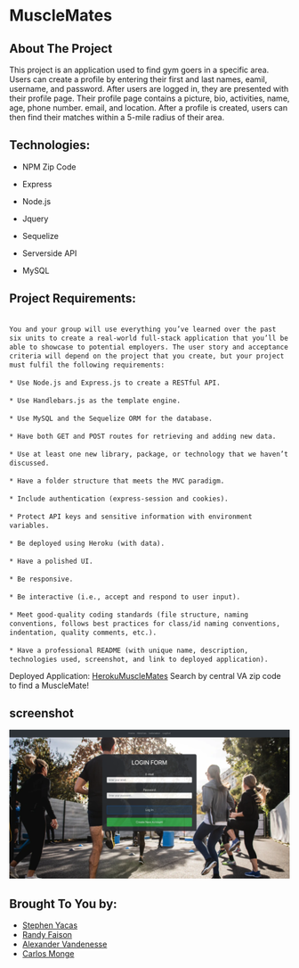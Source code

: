 
# MuscleMates

## About The Project

This project is an application used to find gym goers in a specific area. Users can create a profile by entering their first and last names, eamil, username, and password. After users are logged in, they are presented with their profile page. Their profile page contains a picture, bio, activities, name, age, phone number. email, and location. After a profile is created, users can then find their matches within a 5-mile radius of their area. 

## Technologies:
- NPM Zip Code

- Express

- Node.js 

- Jquery

- Sequelize

- Serverside API

- MySQL


## Project Requirements:
```

You and your group will use everything you’ve learned over the past six units to create a real-world full-stack application that you’ll be able to showcase to potential employers. The user story and acceptance criteria will depend on the project that you create, but your project must fulfil the following requirements:

* Use Node.js and Express.js to create a RESTful API.

* Use Handlebars.js as the template engine.

* Use MySQL and the Sequelize ORM for the database.

* Have both GET and POST routes for retrieving and adding new data.

* Use at least one new library, package, or technology that we haven’t discussed.

* Have a folder structure that meets the MVC paradigm.

* Include authentication (express-session and cookies).

* Protect API keys and sensitive information with environment variables.

* Be deployed using Heroku (with data).

* Have a polished UI.

* Be responsive.

* Be interactive (i.e., accept and respond to user input).

* Meet good-quality coding standards (file structure, naming conventions, follows best practices for class/id naming conventions, indentation, quality comments, etc.).

* Have a professional README (with unique name, description, technologies used, screenshot, and link to deployed application).
```


Deployed Application: 
[HerokuMuscleMates](https://whispering-harbor-84238.herokuapp.com/login)
Search by central VA zip code to find a MuscleMate!

## screenshot
![screenshot](./public/images/home.png)

## Brought To You by:

* [Stephen Yacas](https://github.com/wilks625)
* [Randy Faison](https://github.com/randyfasion)
* [Alexander Vandenesse ](https://github.com/vandenessea)
* [Carlos Monge](https://github.com/Cmonge135)
